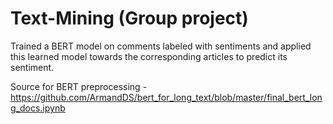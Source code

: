 # Text-Mining (Group project)

Trained a BERT model on comments labeled with sentiments
and applied this learned model towards the corresponding articles
to predict its sentiment.

Source for BERT preprocessing - https://github.com/ArmandDS/bert_for_long_text/blob/master/final_bert_long_docs.ipynb
